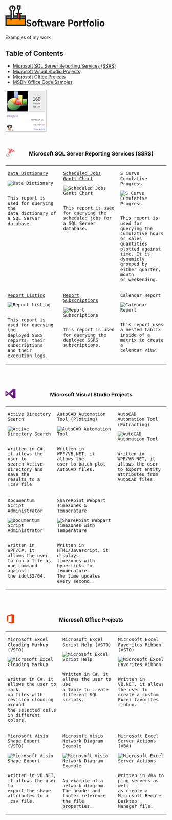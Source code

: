 <img align="left" src="Images/ReadMe/Logo.png" width="64px" >

# Software Portfolio
Examples of my work

## Table of Contents
- <a href="#ssrs-reports">Microsoft SQL Server Reporting Services (SSRS)</a>
- <a href="#visual-studio">Microsoft Visual Studio Projects</a>
- <a href="#office-addins">Microsoft Office Projects</a>
- <a href="https://code.msdn.microsoft.com/office/site/search?f%5B0%5D.Type=User&f%5B0%5D.Value=aduguid">MSDN Office Code Samples</a>
<a href="https://code.msdn.microsoft.com/office/site/search?f%5B0%5D.Type=User&f%5B0%5D.Value=aduguid"> 
  <img src="Images/ReadMe/msdnrating.PNG" width="128px""> 
  </a>

<br>
<br>

<a id="user-content-ssrs-reports" class="anchor" href="#ssrs-reports" aria-hidden="true"> </a>
<table style="width:100%">
<caption> 
<p>
<img align="left" src="Images/ReadMe/ssrs.png" width="32px" >

### Microsoft SQL Server Reporting Services (SSRS)
</p>
</caption>
  <tr valign="top">
  <td>
<kbd> 
 <p>
    <a href="https://raw.githubusercontent.com/aduguid/SqlServerReportingServices/master/ExampleReports/Database%20Dictionary.rdl">Data Dictionary</a>
</p>
<img src="https://raw.githubusercontent.com/aduguid/SoftwarePortfolio/master/Images/ReadMe/ssrsdatadictionary.png" align="top" width="256px" title="Data Dictionary"/>
<br>
 <p>
    <br>
    This report is used for querying the 
    <br>
    data dictionary of a SQL Server database.
    </p>
</kbd>
  </td>
  <td>
<kbd> 
 <p>
    <a href="https://raw.githubusercontent.com/aduguid/SqlServerReportingServices/master/ExampleReports/Scheduled%20Jobs.rdl">Scheduled Jobs Gantt Chart</a>
</p>
<img src="https://raw.githubusercontent.com/aduguid/SoftwarePortfolio/master/Images/ReadMe/ssrsscheduledjobs.png" align="top" width="256px" title="Scheduled Jobs Gantt Chart" />
 <p>
    <br>
    This report is used for querying the 
    <br>
    scheduled jobs for a SQL Server database.
    </p>
</kbd>
  </td>
  <td>
<kbd> 
 <p>
    S Curve Cumulative Progress
</p>
<img src="https://raw.githubusercontent.com/aduguid/SoftwarePortfolio/master/Images/ReadMe/ssrsscurve.png" align="top" width="256px" title="S Curve Cumulative Progress" />
 <p>
    <br>
    This report is used for querying the 
    <br>
    cumulative hours or sales quantities 
    <br>
    plotted against time. It is dynamicly
    <br>
    grouped by either quarter, month 
    <br>
    or weekending.
    </p>
</kbd>
  </td>
  </tr>
  <tr valign="top">
    <td>
<kbd> 
 <p>
   <a href="https://raw.githubusercontent.com/aduguid/SqlServerReportingServices/master/ExampleReports/Report%20List.rdl">Report Listing</a>
</p>
<img src="https://raw.githubusercontent.com/aduguid/SoftwarePortfolio/master/Images/ReadMe/ssrsreportlisting.png" align="top" width="256px" title="Report Listing" />
 <p>
    <br>
    This report is used for querying the 
    <br>
    deployed SSRS reports, their subscriptions 
    <br>
    and their execution logs. 
    </p>
</kbd>
  </td>
      <td>
<kbd> 
 <p>
   <a href="https://raw.githubusercontent.com/aduguid/SqlServerReportingServices/master/ExampleReports/Subscriptions.rdl">Report Subscriptions</a>
</p>
<img src="https://raw.githubusercontent.com/aduguid/SoftwarePortfolio/master/Images/ReadMe/ssrsreportsubscriptions.png" align="top" width="256px" title="Report Subscriptions" />
 <p>
    <br>
    This report is used for querying the 
    <br>
    deployed SSRS subscriptions.
    </p>
</kbd>
  </td>
        <td>
<kbd> 
 <p>
    Calendar Report
</p>
<img src="https://raw.githubusercontent.com/aduguid/SoftwarePortfolio/master/Images/ReadMe/ssrsnestedtablixmatrixcalendar.PNG" align="top" width="256px" title="Calendar Report" />
 <p>
    <br>
    This report uses a nested tablix
    <br>
    inside of a matrix to create a 
    <br>
    calendar view.
    </p>
</kbd>
  </td>
  </tr>
</table>

<br>
<br>

<a id="user-content-visual-studio" class="anchor" href="#visual-studio" aria-hidden="true"> </a>
<table style="width:100%">
<caption> 
<p>
<img align="left" src="Images/ReadMe/visualstudio.png" width="32px" >

### Microsoft Visual Studio Projects
</p>
</caption>
  <tr valign="top">
  <td>
<kbd> 
 <p>
    Active Directory Search
</p>
<img src="https://raw.githubusercontent.com/aduguid/SoftwarePortfolio/master/Images/ReadMe/csharpwinformactivediretorysearch.png" align="top" width="256px" title="Active Directory Search"/>
<br>
 <p>
    <br>
    Written in C#, it allows the user to  
    <br>
    search Active Directory and save the 
    <br>
    results to a .csv file
    </p>
</kbd>
  </td>
  <td>
<kbd> 
 <p>
    AutoCAD Automation Tool (Plotting)
</p>
<img src="https://raw.githubusercontent.com/aduguid/SoftwarePortfolio/master/Images/ReadMe/csharpwpfautocadbatchutilityprocess.png" align="top" width="256px" title="AutoCAD Automation Tool" />
 <p>
    <br>
    Written in WPF/VB.NET, it allows the
    <br>
    user to batch plot AutoCAD files.
    </p>
</kbd>
  </td>
  <td>
<kbd> 
 <p>
    AutoCAD Automation Tool (Extracting)
</p>
<img src="https://raw.githubusercontent.com/aduguid/SoftwarePortfolio/master/Images/ReadMe/csharpwpfautocadbatchutilityextract.png" align="top" width="256px" title="AutoCAD Automation Tool" />
 <p>
    <br>
    Written in WPF/VB.NET, it allows the user 
    <br>
    to export entity attributes from AutoCAD files.
    </p>
</kbd>
  </td>
  </tr>
    <tr valign="top">
  <td>
<kbd> 
 <p>
    Documentum Script Administrator
</p>
<img src="https://raw.githubusercontent.com/aduguid/SoftwarePortfolio/master/Images/ReadMe/csharpwpfdocumentumscriptadministrator.png" align="top" width="256px" title="Documentum Script Administrator"/>
<br>
 <p>
    <br>
    Written in WPF/C#, it allows the user 
    <br>
    to run a file as one command against
    <br>
    the idql32/64.
    </p>
</kbd>
  </td>
    <td>
<kbd> 
 <p>
    SharePoint Webpart Timezones & Temperature
</p>
<img src="https://raw.githubusercontent.com/aduguid/SoftwarePortfolio/master/Images/ReadMe/sharepointwebparttimezoneweatherhyperlink.png" align="top" width="256px" title="SharePoint Webpart Timezones with Temperature"/>
<br>
 <p>
    <br>
    Written in HTML/Javascript, it displays 
    <br>
    timezones with hyperlinks to temperature.
    <br>
    The time updates every second.
    </p>
</kbd>
  </td>
    </tr>
</table>

<br>
<br>

<a id="user-content-office-addins" class="anchor" href="#office-addins" aria-hidden="true"> </a>
<table style="width:100%">
<caption> 
<p>
<img align="left" src="Images/ReadMe/office.png" width="32px" >

### Microsoft Office Projects
</p>
</caption>
  <tr valign="top">
  <td>
<kbd> 
 <p>
    Microsoft Excel Clouding Markup (VSTO)
</p>
<img src="https://raw.githubusercontent.com/aduguid/SoftwarePortfolio/master/Images/ReadMe/csharpvstoexcelcloudmarkuptool.png" align="top" width="256px" title="Microsoft Excel Clouding Markup"/>
<br>
 <p>
    <br>
    Written in C#, it allows the user to mark 
    <br>
    up files with revision clouding around 
    <br>
    the selected cells in different colors.
    </p>
</kbd>
  </td>
  <td>
<kbd> 
 <p>
    Microsoft Excel Script Help (VSTO)
</p>
<img src="https://raw.githubusercontent.com/aduguid/SoftwarePortfolio/master/Images/ReadMe/vstoexcelribbonscripthelp.gif" align="top" width="256px" title="Microsoft Excel Script Help" />
 <p>
    <br>
    Written in C#, it allows the user to use 
    <br>
    a table to create different SQL scripts.
    </p>
</kbd>
  </td>
  <td>
<kbd> 
 <p>
    Microsoft Excel Favorites Ribbon (VSTO)
</p>
<img src="https://raw.githubusercontent.com/aduguid/SoftwarePortfolio/master/Images/ReadMe/vstoexcelfavoritesribbon.png" align="top" width="256px" title="Microsoft Excel Favorites Ribbon" />
 <p>
    <br>
    Written in VB.NET, it allows the user to
    <br>
    create a custom Excel favorites ribbon.
    </p>
</kbd>
  </td>
    <tr valign="top">
  <td>
<kbd> 
 <p>
    Microsoft Visio Shape Export (VSTO)
</p>
<img src="https://raw.githubusercontent.com/aduguid/SoftwarePortfolio/master/Images/ReadMe/vstovisioshapeextract.png" align="top" width="256px" title="Microsoft Visio Shape Export"/>
<br>
 <p>
    <br>
    Written in VB.NET, it allows the user to  
    <br>
    export the shape attributes to a .csv file.
    </p>
</kbd>
  </td>
    <td>
<kbd> 
 <p>
    Microsoft Visio Network Diagram Example
</p>
<img src="https://raw.githubusercontent.com/aduguid/SoftwarePortfolio/master/Images/ReadMe/visiodiagram.png" align="top" width="256px" title="Microsoft Visio Network Diagram Example"/>
<br>
 <p>
    <br>
    An example of a network diagram.
    <br>
    The header and footer reference 
    <br>
    the file properties.
    </p>   
</kbd>
  </td>
    <td>
<kbd> 
 <p>
    Microsoft Excel Server Actions (VBA)
</p>
<img src="https://raw.githubusercontent.com/aduguid/SoftwarePortfolio/master/Images/ReadMe/vstoexcelribbonserveractions.gif" align="top" width="256px" title="Microsoft Excel Server Actions" />
 <p>
    <br>
    Written in VBA to ping servers as well 
    <br>
    as create a Microsoft Remote Desktop
    <br>
    Manager file.
    </p>
</kbd>
  </td>
  </tr>
</table>
